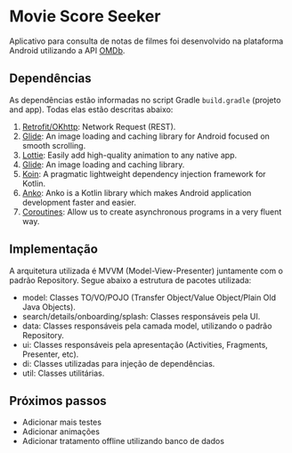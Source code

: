 # Movie Score Seeker

Aplicativo para consulta de notas de filmes foi desenvolvido na plataforma Android utilizando a API [OMDb](http://www.omdbapi.com).

## Dependências

As dependências estão informadas no script Gradle `build.gradle` (projeto and app). Todas elas estão descritas abaixo:

1. [Retrofit/OKhttp](http://square.github.io/retrofit/): Network Request (REST).
2. [Glide](https://github.com/bumptech/glide): An image loading and caching library for Android focused on smooth scrolling.
3. [Lottie](https://airbnb.design/lottie/): Easily add high-quality animation to any native app.
4. [Glide](https://github.com/bumptech/glide): An image loading and caching library.
5. [Koin](https://insert-koin.io/): A pragmatic lightweight dependency injection framework for Kotlin.
6. [Anko](https://github.com/Kotlin/anko): Anko is a Kotlin library which makes Android application development faster and easier.
7. [Coroutines](https://github.com/Kotlin/kotlin-coroutines): Allow us to create asynchronous programs in a very fluent way.

## Implementação

A arquitetura utilizada é MVVM (Model-View-Presenter) juntamente com o padrão Repository.
Segue abaixo a estrutura de pacotes utilizada:

- model: Classes TO/VO/POJO (Transfer Object/Value Object/Plain Old Java Objects).
- search/details/onboarding/splash: Classes responsáveis pela UI.
- data: Classes responsáveis pela camada model, utilizando o padrão Repository.
- ui: Classes responsáveis pela apresentação (Activities, Fragments, Presenter, etc).
- di: Classes utilizadas para injeção de dependências.
- util: Classes utilitárias.

## Próximos passos

- Adicionar mais testes
- Adicionar animações
- Adicionar tratamento offline utilizando banco de dados
